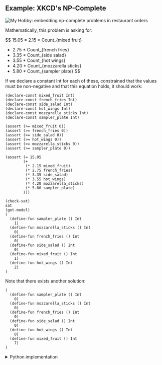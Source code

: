 ## Example: XKCD's NP-Complete

![My Hobby: embedding np-complete problems in restaurant orders](https://imgs.xkcd.com/comics/np_complete.png)

Mathematically, this problem is asking for:

$$
15.05 =
2.15 * Count_{mixed fruit} 
+ 2.75 * Count_{french fries}
+ 3.35 * Count_{side salad} 
+ 3.55 * Count_{hot wings} 
+ 4.20 * Count_{mozzarella sticks} 
+ 5.80 * Count_{sampler plate} 
$$

If we declare a constant Int for each of these, constrained that the values must be non-negative and that this equation holds, it should work:

```
(declare-const mixed_fruit Int)
(declare-const french_fries Int)
(declare-const side_salad Int)
(declare-const hot_wings Int)
(declare-const mozzarella_sticks Int)
(declare-const sampler_plate Int)

(assert (>= mixed_fruit 0))
(assert (>= french_fries 0))
(assert (>= side_salad 0))
(assert (>= hot_wings 0))
(assert (>= mozzarella_sticks 0))
(assert (>= sampler_plate 0))

(assert (= 15.05
        (+
         (* 2.15 mixed_fruit)
         (* 2.75 french_fries)
         (* 3.35 side_salad)
         (* 3.55 hot_wings)
         (* 4.20 mozzarella_sticks)
         (* 5.80 sampler_plate)
        )))

(check-sat)
sat
(get-model)
(
  (define-fun sampler_plate () Int
    1)
  (define-fun mozzarella_sticks () Int
    0)
  (define-fun french_fries () Int
    0)
  (define-fun side_salad () Int
    0)
  (define-fun mixed_fruit () Int
    1)
  (define-fun hot_wings () Int
    2)
)
```

Note that there exists another solution:

```
(
  (define-fun sampler_plate () Int
    0)
  (define-fun mozzarella_sticks () Int
    0)
  (define-fun french_fries () Int
    0)
  (define-fun side_salad () Int
    0)
  (define-fun hot_wings () Int
    0)
  (define-fun mixed_fruit () Int
    7)
)
```

<details>
<summary>Python implementation</summary>

This Python implementation requires the use of the `ToReal` function to ensure the primary assertion uses Real sorts instead of downcasting to an Int sort.

```python
from z3 import *
sampler, mozzarella, fries, salad, wings, fruit = \
        Ints('sampler_plate mozzarella_sticks french_fries side_salad hot_wings mixed_fruit')

s = Solver()

for item in [sampler, mozzarella, fries, salad, wings, fruit]:
	s.add(item >= 0.0)

s.add(15.05 == 2.15 * ToReal(fruit)     
             + 2.75 * ToReal(fries)     
             + 3.35 * ToReal(salad)     
             + 3.55 * ToReal(wings)     
             + 4.20 * ToReal(mozzarella)
             + 5.80 * ToReal(sampler))

assert(sat == s.check())
s.model() # [sampler_plate = 0,
          #  mozzarella_sticks = 0,
          #  french_fries = 0,
          #  side_salad = 0,
          #  hot_wings = 0,
          #  mixed_fruit = 7]
```
</details>
